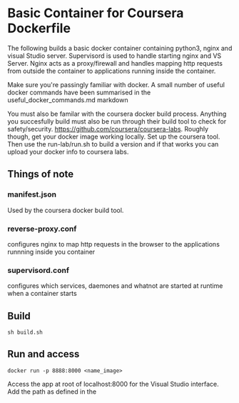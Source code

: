 # Basic Container for Coursera Dockerfile

The following builds a basic docker container containing python3, nginx and visual Studio server. Supervisord is used to handle starting nginx and VS Server.
Nginx acts as a proxy/firewall and handles mapping http requests from outside the container to applications running inside the container.

Make sure you're passingly familiar with docker. A small number of useful docker commands have been summarised in the useful_docker_commands.md markdown

You must also be familar with the coursera docker build process. Anything you
succesfully build must also be run through their build tool to check for safety/security. https://github.com/coursera/coursera-labs. Roughly though, get your docker image working locally. Set up the coursera tool. Then use the run-lab/run.sh to build a version and if that works you can upload your docker info to coursera labs.


## Things of note

### manifest.json

Used by the coursera docker build tool.

### reverse-proxy.conf

configures nginx to map http requests in the browser to the applications runnning inside you container

### supervisord.conf

configures which services, daemones and whatnot are started at runtime when a container starts

## Build

```
sh build.sh
```

## Run and access
```
docker run -p 8888:8000 <name_image>
```

Access the app at root of localhost:8000 for the Visual Studio interface. Add the path as defined in the 
